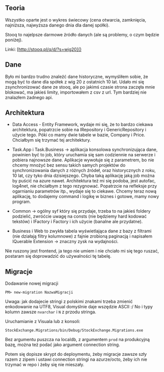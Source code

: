 ## Teoria

Wszystko oparte jest o wykres świecowy (cena otwarcia, zamknięcia, najniższa, najwyższa danego dnia dla danej spółki).

Stooq to najelpsze darmowe źródło danych (ale są problemy, o czym będzie poniżej).

Linki:
[http://stooq.pl/q/d/?s=wig20]()

## Dane

Było mi bardzo trudno znaleźć dane historyczne, wymyśliłem sobie, że mogą być to dane dla spółek z wig 20 z ostatnich 10 lat. Udało mi się zsynchronizować dane ze stooq, ale po jakimś czasie strona zaczęła mnie blokować, ma jakieś limity, importowałem z csv z url. Tym bardziej nie znalazłem żadnego api.

## Architektura

- Data Access - Entity Framework, wydaje mi się, że to bardzo ciekawa architektura, popatrzcie sobie na IRepository i GenericRepository i użycie tego. Póki co mamy dwie tabele w bazie, Company i Price. Chciałbym się trzymać tej architektury.

- Task.App i Task.Business -> aplikacja konsolowa synchronizująca dane, powinien być to job, który uruchamia się sam codziennie na serwerze i pobiera najnowsze dane. Aplikacje wywołuje się z parametrem, bo nie chcemy mnożyć bez sensu takich samych projektów do synchronizowania danych z różnych źródeł, oraz historycznych z roku, 10 lat, czy tyko dnia dzisiejszego. Chyba taką aplikację jaką job można by puścić na azure nawet.
Architektura też mi się podoba, jest autofac, log4net, nie chciałbym z tego rezygnować. Popatrzcie na refleksje przy ogarnianiu parametrów itp., wydaje się to ciekawe. Chcemy teraz nową aplikację, to dodajemy command i logikę w biznes i gotowe, mamy nowy program.

- Common -> ogólny syf który się przydaje, trzeba to na jakieś foldery podzielić, zwróćcie uwagę na consts (nie będziemy hard kodować tekstów) i IFactory i Factory i ich użycie (banalne ale przydatne).

- Business i Web to zwykła tabela wyświetlająca dane z bazy z filtrami (nie działają filtry kolumnowe) z fajnie zrobioną paginacją i napisałem IQuerable Extension -> znaczny zysk na wydajności. 

Nie ruszony jest frontend, ja tego nie umiem i nie chciało mi się tego ruszać, postaram się doprowadzić do używalności tę tabelę.

## Migracje
Dodawanie nowej migracji
```
PM> new-migration NazwaMigracji
```

Uwaga: jak dodajecie stringi z polskimi znakami trzeba zmienić enkodowanie na UTF8, Visual domyślnie daje wszędzie ASCII :/ No i typy kolumn zawsze `nvarchar` i `N` z przodu stringa.

Uruchamianie z Visuala lub z konsoli:
```
StockExchange.Migrations/bin/Debug/StockExchange.Migrations.exe
```
Bez argumentu puszcza na localdb, z argumentem `prod` na produkcyjną bazę, można też podać jako argument connection string.

Potem się dopisze skrypt do deploymentu, żeby migracje zawsze szły razem z zipem i ustawi connection stringi na azurze/octo, żeby ich nie
trzymać w repo i żeby się nie mieszały.